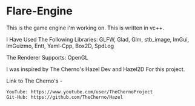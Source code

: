 # Flare-Engine
This is the game engine i'm working on.
This is written in vc++.

I Have Used The Following Libraries:
GLFW,
Glad,
Glm,
stb_image,
ImGui,
ImGuizmo,
Entt,
Yaml-Cpp,
Box2D,
SpdLog

The Renderer Supports:
OpenGL



I was inspired by The Cherno's Hazel Dev and Hazel2D For this project.

Link to The Cherno's -

    YouTube: https://www.youtube.com/user/TheChernoProject
    Git-Hub: https://github.com/TheCherno/Hazel
